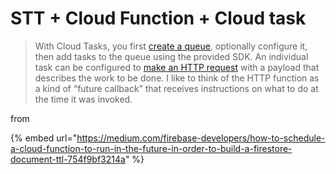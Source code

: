 # STT + Cloud Function + Cloud task

> With Cloud Tasks, you first [create a queue](https://cloud.google.com/tasks/docs/creating-queues), optionally configure it, then add tasks to the queue using the provided SDK. An individual task can be configured to [make an HTTP request](https://cloud.google.com/tasks/docs/creating-http-target-tasks) with a payload that describes the work to be done. I like to think of the HTTP function as a kind of “future callback” that receives instructions on what to do at the time it was invoked.

from 

{% embed url="https://medium.com/firebase-developers/how-to-schedule-a-cloud-function-to-run-in-the-future-in-order-to-build-a-firestore-document-ttl-754f9bf3214a" %}



